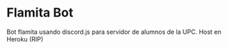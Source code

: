 # Flamita Bot
Bot flamita usando discord.js para servidor de alumnos de la UPC. Host en Heroku (RIP)
